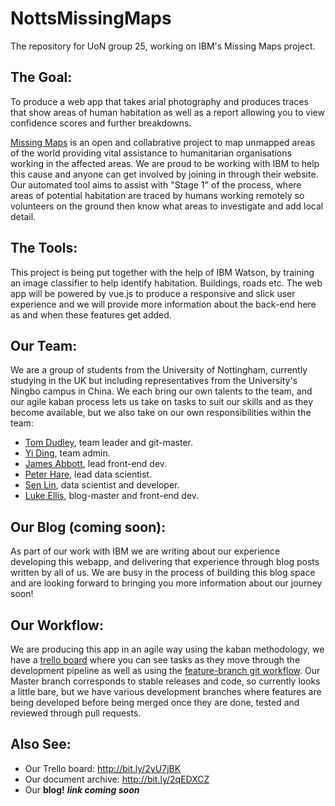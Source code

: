 # NottsMissingMaps
The repository for UoN group 25, working on IBM's Missing Maps project.

## The Goal:
To produce a web app that takes arial photography and produces traces that show areas of human habitation as well as a report allowing you to view confidence scores and further breakdowns.

[Missing Maps](https://www.missingmaps.org/ "Missing Maps homepage") is an open and collabrative project to map unmapped areas of the world providing vital assistance to humanitarian organisations working in the affected areas. We are proud to be working with IBM to help this cause and anyone can get involved by joining in through their website. Our automated tool aims to assist with "Stage 1" of the process, where areas of potential habitation are traced by humans working remotely so volunteers on the ground then know what areas to investigate and add local detail.

## The Tools:
This project is being put together with the help of IBM Watson, by training an image classifier to help identify habitation. Buildings, roads etc.
The web app will be powered by vue.js to produce a responsive and slick user experience and we will provide more information about the back-end here as and when these features get added.

## Our Team:
We are a group of students from the University of Nottingham, currently studying in the UK but including representatives from the University's Ningbo campus in China. We each bring our own talents to the team, and our agile kaban process lets us take on tasks to suit our skills and as they become available, but we also take on our own responsibilities within the team:

- [Tom Dudley](https://github.com/Carbsta), team leader and git-master.
- [Yi Ding](https://github.com/DDEle), team admin.
- [James Abbott](https://github.com/psyja4), lead front-end dev.
- [Peter Hare](https://github.com/pete234), lead data scientist.
- [Sen Lin](https://github.com/SenLin0710), data scientist and developer.
- [Luke Ellis](https://github.com/Luke551), blog-master and front-end dev.

## Our Blog (coming soon):
As part of our work with IBM we are writing about our experience developing this webapp, and delivering that experience through blog posts written by all of us.
We are busy in the process of building this blog space and are looking forward to bringing you more information about our journey soon!

## Our Workflow:
We are producing this app in an agile way using the kaban methodology, we have a [trello board](http://bit.ly/2yU7jBK "Our Trello") where you can see tasks as they move through the development pipeline as well as using the [feature-branch git workflow](https://www.atlassian.com/git/tutorials/comparing-workflows/feature-branch-workflow "Atlassian feature branch workflow tutorial").
Our Master branch corresponds to stable releases and code, so currently looks a little bare, but we have various development branches where features are being developed before being merged once they are done, tested and reviewed through pull requests.

## Also See:
- Our Trello board: http://bit.ly/2yU7jBK
- Our document archive: http://bit.ly/2qEDXCZ
- Our **blog!** __*link coming soon*__
